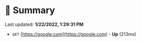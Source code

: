 # 📖 Summary
Last updated: **1/22/2022, 1:29:31 PM**

- `GET` [https://google.com](https://google.com) - **Up** (213ms)
